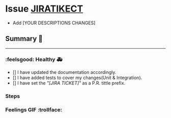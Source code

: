 # Issue [JIRATIKECT](YOUR-LINK-TO-JIRA-TICKET)
<!--- EG: GC-123 -->
- Add [YOUR DESCRIPTIONS CHANGES]

## Summary :eyes:
<!--- Brief summary explaining what is this change about. -->
<!--- Consider -->
<!---           -  ADDING IN-LINES COMMENTS -->
<!---           -  using screenshots/GIFs to show impacts on FrontEnd -->
<!---           -  on API changes, adding a link to Documentation -->
<!---           -  adding an explanation about your approach to reach the solution -->

***

### :feelsgood:  Healthy :ambulance:
<!--- I'm committed to have a healthy code -->

- [] I have updated the documentation accordingly.
- [] I have added tests to cover my changes(Unit & Integration).
- [] I have set the _"[JIRA TICKET]"_ as a P.R. tittle prefix.

### Steps
<!--- OPTIONAL: A list of steps to reach the solution -->



### Feelings GIF :trollface:
<!--- OPTIONAL: Insert a gif about "How this PR makes you feel?" -->